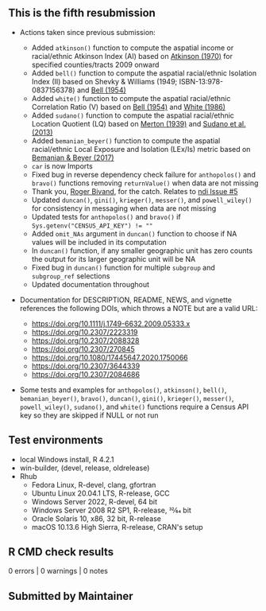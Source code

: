 ## This is the fifth resubmission

* Actions taken since previous submission:
  * Added `atkinson()` function to compute the aspatial income or racial/ethnic Atkinson Index (AI) based on [Atkinson (1970)](https://doi.org/10.1016/0022-0531(70)90039-6) for specified counties/tracts 2009 onward
  * Added `bell()` function to compute the aspatial racial/ethnic Isolation Index (II) based on Shevky & Williams (1949; ISBN-13:978-0837156378) and [Bell (1954)](https://doi.org/10.2307/2574118)
  * Added `white()` function to compute the aspatial racial/ethnic Correlation Ratio (V) based on [Bell (1954)](https://doi.org/10.2307/2574118) and [White (1986)](https://doi.org/10.2307/3644339)
  * Added `sudano()` function to compute the aspatial racial/ethnic Location Quotient (LQ) based on [Merton (1939)](https://doi.org/10.2307/2084686) and [Sudano et al. (2013)](https://doi.org/10.1016/j.healthplace.2012.09.015)
  * Added `bemanian_beyer()` function to compute the aspatial racial/ethnic Local Exposure and Isolation (LEx/Is) metric based on [Bemanian & Beyer (2017)](https://doi.org/10.1158/1055-9965.EPI-16-0926)
  * `car` is now Imports
  * Fixed bug in reverse dependency check failure for `anthopolos()` and `bravo()` functions removing `returnValue()` when data are not missing
  * Thank you, [Roger Bivand](https://github.com/rsbivand), for the catch. Relates to [ndi Issue #5](https://github.com/idblr/ndi/issues/5)
  * Updated `duncan()`, `gini()`, `krieger()`, `messer()`, and `powell_wiley()` for consistency in messaging when data are not missing
  * Updated tests for `anthopolos()` and `bravo()` if `Sys.getenv("CENSUS_API_KEY") != ""`
  * Added `omit_NAs` argument in `duncan()` function to choose if NA values will be included in its computation
  * In `duncan()` function, if any smaller geographic unit has zero counts the output for its larger geographic unit will be NA
  * Fixed bug in `duncan()` function for multiple `subgroup` and `subgroup_ref` selections
  * Updated documentation throughout

* Documentation for DESCRIPTION, README, NEWS, and vignette references the following DOIs, which throws a NOTE but are a valid URL:
  * <https://doi.org/10.1111/j.1749-6632.2009.05333.x>
  * <https://doi.org/10.2307/2223319>
  * <https://doi.org/10.2307/2088328>
  * <https://doi.org/10.2307/270845>
  * <https://doi.org/10.1080/17445647.2020.1750066>
  * <https://doi.org/10.2307/3644339>
  * <https://doi.org/10.2307/2084686>
  
* Some tests and examples for `anthopolos()`, `atkinson()`, `bell()`, `bemanian_beyer()`, `bravo()`, `duncan()`, `gini()`, `krieger()`, `messer()`, `powell_wiley()`, `sudano()`, and `white()` functions require a Census API key so they are skipped if NULL or not run

## Test environments
* local Windows install, R 4.2.1
* win-builder, (devel, release, oldrelease)
* Rhub
  * Fedora Linux, R-devel, clang, gfortran
  * Ubuntu Linux 20.04.1 LTS, R-release, GCC
  * Windows Server 2022, R-devel, 64 bit
  * Windows Server 2008 R2 SP1, R-release, 32⁄64 bit
  * Oracle Solaris 10, x86, 32 bit, R-release
  * macOS 10.13.6 High Sierra, R-release, CRAN's setup

## R CMD check results
0 errors | 0 warnings | 0 notes

## Submitted by Maintainer
